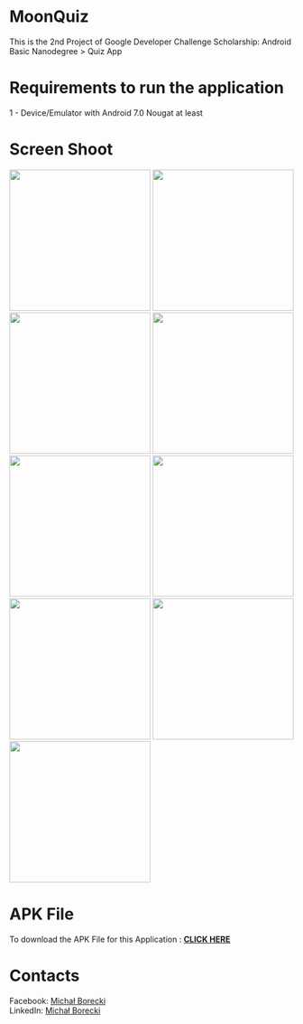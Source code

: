# MoonQuiz
This is the 2nd Project of Google Developer Challenge Scholarship: Android Basic Nanodegree > Quiz App

# Requirements to run the application
1 - Device/Emulator with Android 7.0 Nougat at least <br>

# Screen Shoot
<img src="https://i.imgur.com/W0Pd3hm.png" width="250" />
<img src="https://i.imgur.com/EJCMR77.png" width="250" />
<img src="https://i.imgur.com/0GeUwFP.png" width="250" />
<img src="https://i.imgur.com/PBlLl77.png" width="250" />
<img src="https://i.imgur.com/f5qeulX.png" width="250" />
<img src="https://i.imgur.com/Fs9vERq.png" width="250" />
<img src="https://i.imgur.com/ivPZuyf.png" width="250" />
<img src="https://i.imgur.com/qjg2tBN.png" width="250" />
<img src="https://i.imgur.com/zqxOoO7.png" width="250" />


# APK File 
To download the APK File for this Application : <b><a href="https://drive.google.com/open?id=10i9COmlw-LqQC_kte6xx8tQv6cxdX7LL">CLICK HERE</a></b>

# Contacts
Facebook: <a href="https://www.facebook.com/michalborecki.mb">Michał Borecki</a><br>
LinkedIn: <a href="https://www.linkedin.com/in/michał-borecki">Michał Borecki</a>
